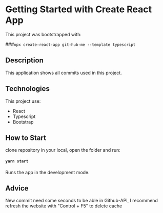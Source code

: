 # Getting Started with Create React App

This project was bootstrapped with:

###`npx create-react-app git-hub-me --template typescript`
## Description

This application shows all commits used in this project.

## Technologies

This project use:<br/>
- React
- Typescript
- Bootstrap


## How to Start

clone repository in your local, open the folder and run:

#### `yarn start`

Runs the app in the development mode.

## Advice
New commit need some seconds to be able in Github-API, I recommend refresh the website with "Control + F5" to delete cache


